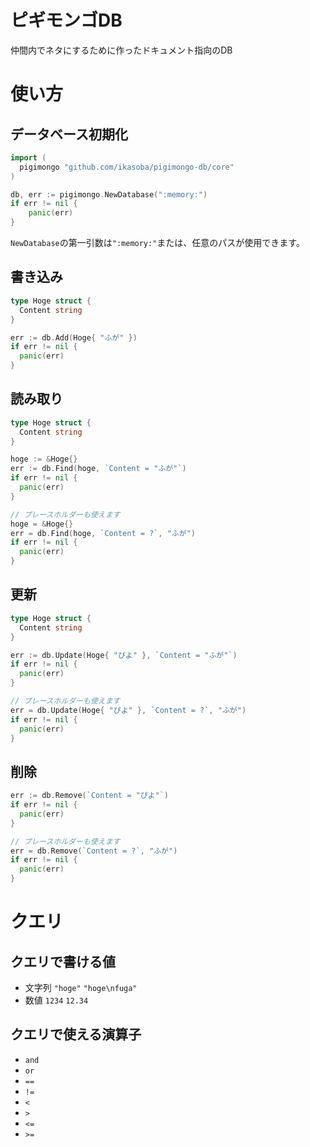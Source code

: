 # ピギモンゴDB

仲間内でネタにするために作ったドキュメント指向のDB

# 使い方

## データベース初期化
```go
import (
  pigimongo "github.com/ikasoba/pigimongo-db/core"
)

db, err := pigimongo.NewDatabase(":memory:")
if err != nil {
	panic(err)
}
```

`NewDatabase`の第一引数は`":memory:"`または、任意のパスが使用できます。

## 書き込み
```go
type Hoge struct {
  Content string
}

err := db.Add(Hoge{ "ふが" })
if err != nil {
  panic(err)
}
```

## 読み取り
```go
type Hoge struct {
  Content string
}

hoge := &Hoge{}
err := db.Find(hoge, `Content = "ふが"`)
if err != nil {
  panic(err)
}

// プレースホルダーも使えます
hoge = &Hoge{}
err = db.Find(hoge, `Content = ?`, "ふが")
if err != nil {
  panic(err)
}
```

## 更新
```go
type Hoge struct {
  Content string
}

err := db.Update(Hoge{ "ぴよ" }, `Content = "ふが"`)
if err != nil {
  panic(err)
}

// プレースホルダーも使えます
err = db.Update(Hoge{ "ぴよ" }, `Content = ?`, "ふが")
if err != nil {
  panic(err)
}
```

## 削除
```go
err := db.Remove(`Content = "ぴよ"`)
if err != nil {
  panic(err)
}

// プレースホルダーも使えます
err = db.Remove(`Content = ?`, "ふが")
if err != nil {
  panic(err)
}
```

# クエリ

## クエリで書ける値
- 文字列 `"hoge"` `"hoge\nfuga"`
- 数値 `1234` `12.34`

## クエリで使える演算子
- `and`
- `or`
- `==`
- `!=`
- `<`
- `>`
- `<=`
- `>=`